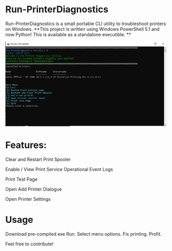 # Run-PrinterDiagnostics
Run-PrinterDiagnostics is a small portable CLI utility to troubleshoot printers on Windows.
**This project is written using Windows PowerShell 5.1 and now Python! This is available as a standalone executible. **

![Alt text](RunPrinterDiagnostics.PNG?raw=true "Run-PrinterDiagnostics.exe")
# Features:

Clear and Restart Print Spooler

Enable / View Print Service Operational Event Logs

Print Test Page

Open Add Printer Dialogue

Open Printer Settings

# Usage

Download pre-compiled exe
Run.
Select menu options. Fix printing. Profit.

Feel free to contribute! 


